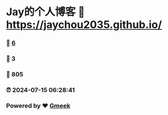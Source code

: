 # Jay的个人博客 :link: https://jaychou2035.github.io/ 
### :page_facing_up: [6](https://jaychou2035.github.io//tag.html) 
### :speech_balloon: 3 
### :hibiscus: 805 
### :alarm_clock: 2024-07-15 06:28:41 
### Powered by :heart: [Gmeek](https://github.com/Meekdai/Gmeek)
